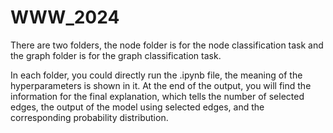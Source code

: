 # WWW_2024
There are two folders, the node folder is for the node classification task and the graph folder is for the graph classification task.

In each folder, you could directly run the .ipynb file, the meaning of the hyperparameters
is shown in it. At the end of the output, you will find the information for the final explanation,
which tells the number of selected edges, the output of the model using selected edges, and the
corresponding probability distribution.
